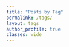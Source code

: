 ```yaml
---
title: "Posts by Tag"
permalink: /tags/
layout: tags
author_profile: true
classes: wide
---
```

